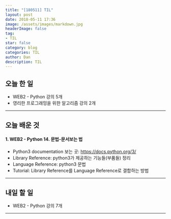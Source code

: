 ```yaml
---
title: "[180511] TIL"
layout: post
date: 2018-05-11 17:36
image: /assets/images/markdown.jpg
headerImage: false
tag:
- TIL
star: false
category: blog
categories: TIL
author: Dan
description: TIL
---
```


## 오늘 한 일

* WEB2 - Python 강의 5개
* 영리한 프로그래밍을 위한 알고리즘 강의 2개

---
## 오늘 배운 것

#### 1. WEB2 - Python 14. 문법-문서보는 법
* Python3 documentation 보는 곳: https://docs.python.org/3/
* Library Reference: python3가 제공하는 기능들(부품들) 정리
* Language Reference: python3 문법
* Tutorial: Library Reference를 Language Reference로 결합하는 방법

---
## 내일 할 일

* WEB2 - Python 강의 7개  

---
